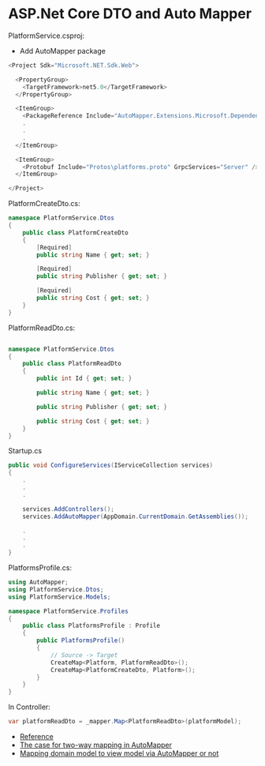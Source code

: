 # ASP.Net Core DTO and Auto Mapper

PlatformService.csproj:

- Add AutoMapper package

```c#
<Project Sdk="Microsoft.NET.Sdk.Web">

  <PropertyGroup>
    <TargetFramework>net5.0</TargetFramework>
  </PropertyGroup>

  <ItemGroup>
    <PackageReference Include="AutoMapper.Extensions.Microsoft.DependencyInjection" Version="8.1.1" />
    .
    .
    .
  </ItemGroup>

  <ItemGroup>
    <Protobuf Include="Protos\platforms.proto" GrpcServices="Server" />
  </ItemGroup>

</Project>
```

PlatformCreateDto.cs:

```c#
namespace PlatformService.Dtos
{
    public class PlatformCreateDto
    {
        [Required]
        public string Name { get; set; }

        [Required]
        public string Publisher { get; set; }

        [Required]
        public string Cost { get; set; }
    }
}
```

PlatformReadDto.cs:

```c#

namespace PlatformService.Dtos
{
    public class PlatformReadDto
    {
        public int Id { get; set; }

        public string Name { get; set; }

        public string Publisher { get; set; }

        public string Cost { get; set; }
    }
}
```

Startup.cs

```c#
public void ConfigureServices(IServiceCollection services)
{
    .
    .
    .

    services.AddControllers();
    services.AddAutoMapper(AppDomain.CurrentDomain.GetAssemblies());

    .
    .
    .
}
```

PlatformsProfile.cs:

```c#
using AutoMapper;
using PlatformService.Dtos;
using PlatformService.Models;

namespace PlatformService.Profiles
{
    public class PlatformsProfile : Profile
    {
        public PlatformsProfile()
        {
            // Source -> Target
            CreateMap<Platform, PlatformReadDto>();
            CreateMap<PlatformCreateDto, Platform>();
        }
    }
}
```

In Controller:

```c#
var platformReadDto = _mapper.Map<PlatformReadDto>(platformModel);
```

- [Reference](https://youtu.be/DgVjEo3OGBI?t=5807)
- [The case for two-way mapping in AutoMapper](https://lostechies.com/jimmybogard/2009/09/18/the-case-for-two-way-mapping-in-automapper)
- [Mapping domain model to view model via AutoMapper or not](https://stackoverflow.com/questions/16527921/mapping-domain-model-to-view-model-via-automapper-or-not)
